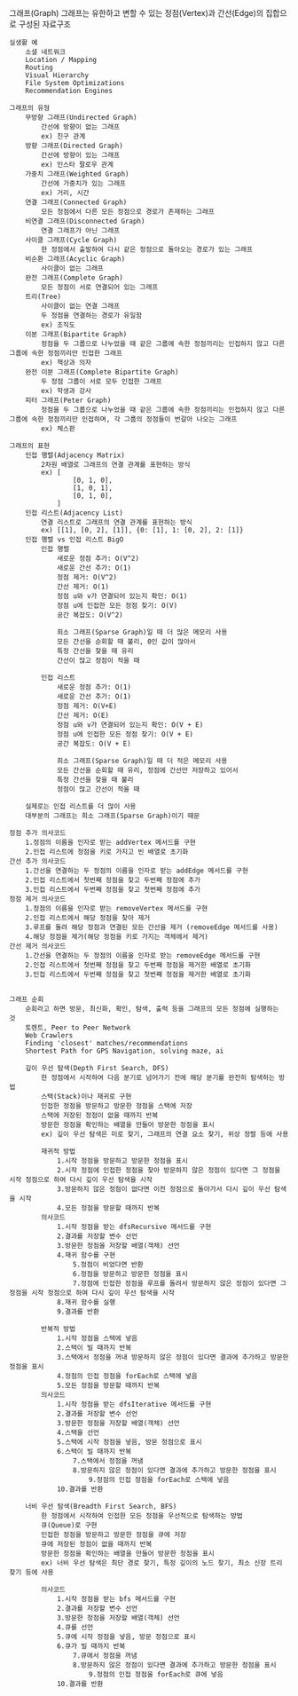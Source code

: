그래프(Graph)
    그래프는 유한하고 변할 수 있는 정점(Vertex)과 간선(Edge)의 집합으로 구성된 자료구조

    실생활 예
        소셜 네트워크
        Location / Mapping
        Routing
        Visual Hierarchy
        File System Optimizations
        Recommendation Engines

    그래프의 유형
        무방향 그래프(Undirected Graph)
            간선에 방향이 없는 그래프
            ex) 친구 관계
        방향 그래프(Directed Graph)
            간선에 방향이 있는 그래프
            ex) 인스타 팔로우 관계
        가중치 그래프(Weighted Graph)
            간선에 가중치가 있는 그래프
            ex) 거리, 시간
        연결 그래프(Connected Graph)
            모든 정점에서 다른 모든 정점으로 경로가 존재하는 그래프
        비연결 그래프(Disconnected Graph)
            연결 그래프가 아닌 그래프
        사이클 그래프(Cycle Graph)
            한 정점에서 출발하여 다시 같은 정점으로 돌아오는 경로가 있는 그래프
        비순환 그래프(Acyclic Graph)
            사이클이 없는 그래프
        완전 그래프(Complete Graph)
            모든 정점이 서로 연결되어 있는 그래프
        트리(Tree)
            사이클이 없는 연결 그래프
            두 정점을 연결하는 경로가 유일함
            ex) 조직도
        이분 그래프(Bipartite Graph)
            정점을 두 그룹으로 나누었을 때 같은 그룹에 속한 정점끼리는 인접하지 않고 다른 그룹에 속한 정점끼리만 인접한 그래프
            ex) 책상과 의자
        완전 이분 그래프(Complete Bipartite Graph)
            두 정점 그룹이 서로 모두 인접한 그래프
            ex) 학생과 강사
        피터 그래프(Peter Graph)
            정점을 두 그룹으로 나누었을 때 같은 그룹에 속한 정점끼리는 인접하지 않고 다른 그룹에 속한 정점끼리만 인접하며, 각 그룹의 정점들이 번갈아 나오는 그래프
            ex) 체스판

    그래프의 표현
        인접 행렬(Adjacency Matrix)
            2차원 배열로 그래프의 연결 관계를 표현하는 방식
            ex) [
                    [0, 1, 0],
                    [1, 0, 1],
                    [0, 1, 0],
                ]
        인접 리스트(Adjacency List)
            연결 리스트로 그래프의 연결 관계를 표현하는 방식
            ex) [[1], [0, 2], [1]], {0: [1], 1: [0, 2], 2: [1]}
        인접 행렬 vs 인접 리스트 BigO
            인접 행렬
                새로운 정점 추가: O(V^2)
                새로운 간선 추가: O(1)
                정점 제거: O(V^2)
                간선 제거: O(1)
                정점 u와 v가 연결되어 있는지 확인: O(1)
                정점 u에 인접한 모든 정점 찾기: O(V)
                공간 복잡도: O(V^2)

                희소 그래프(Sparse Graph)일 때 더 많은 메모리 사용
                모든 간선을 순회할 때 불리, 0인 값이 많아서
                특정 간선을 찾을 때 유리
                간선이 많고 정점이 적을 때

            인접 리스트
                새로운 정점 추가: O(1)
                새로운 간선 추가: O(1)
                정점 제거: O(V+E)
                간선 제거: O(E)
                정점 u와 v가 연결되어 있는지 확인: O(V + E)
                정점 u에 인접한 모든 정점 찾기: O(V + E)
                공간 복잡도: O(V + E)

                희소 그래프(Sparse Graph)일 때 더 적은 메모리 사용
                모든 간선을 순회할 때 유리, 정점에 간선만 저장하고 있어서
                특정 간선을 찾을 때 불리
                정점이 많고 간선이 적을 때
            
        실제로는 인접 리스트를 더 많이 사용
        대부분의 그래프는 희소 그래프(Sparse Graph)이기 때문

    정점 추가 의사코드
        1.정점의 이름을 인자로 받는 addVertex 메서드를 구현
        2.인접 리스트에 정점을 키로 가지고 빈 배열로 초기화
    간선 추가 의사코드
        1.간선을 연결하는 두 정점의 이름을 인자로 받는 addEdge 메서드를 구현
        2.인접 리스트에서 첫번째 정점을 찾고 두번째 정점에 추가
        3.인접 리스트에서 두번째 정점을 찾고 첫번째 정점에 추가
    정점 제거 의사코드
        1.정점의 이름을 인자로 받는 removeVertex 메서드를 구현
        2.인접 리스트에서 해당 정점을 찾아 제거 
        3.루프를 돌려 해당 정점과 연결된 모든 간선을 제거 (removeEdge 메서드를 사용)
        4.해당 정점을 제거(해당 정점을 키로 가지는 객체에서 제거)
    간선 제거 의사코드
        1.간선을 연결하는 두 정점의 이름을 인자로 받는 removeEdge 메서드를 구현
        2.인접 리스트에서 첫번째 정점을 찾고 두번째 정점을 제거한 배열로 초기화
        3.인접 리스트에서 두번째 정점을 찾고 첫번째 정점을 제거한 배열로 초기화 
    
    
    그래프 순회
        순회라고 하면 방문, 최신화, 확인, 탐색, 출력 등을 그래프의 모든 정점에 실행하는 것
        토렌트, Peer to Peer Network
        Web Crawlers
        Finding 'closest' matches/recommendations
        Shortest Path for GPS Navigation, solving maze, ai

        깊이 우선 탐색(Depth First Search, DFS)
            한 정점에서 시작하여 다음 분기로 넘어가기 전에 해당 분기를 완전히 탐색하는 방법
            스택(Stack)이나 재귀로 구현
            인접한 정점을 방문하고 방문한 정점을 스택에 저장
            스택에 저장된 정점이 없을 때까지 반복
            방문한 정점을 확인하는 배열을 만들어 방문한 정점을 표시
            ex) 깊이 우선 탐색은 미로 찾기, 그래프의 연결 요소 찾기, 위상 정렬 등에 사용

            재귀적 방법
                1.시작 정점을 방문하고 방문한 정점을 표시 
                2.시작 정점에 인접한 정점을 찾아 방문하지 않은 정점이 있다면 그 정점을 시작 정점으로 하여 다시 깊이 우선 탐색을 시작
                3.방문하지 않은 정점이 없다면 이전 정점으로 돌아가서 다시 깊이 우선 탐색을 시작
                4.모든 정점을 방문할 때까지 반복
            의사코드
                1.시작 정점을 받는 dfsRecursive 메서드를 구현
                2.결과를 저장할 변수 선언
                3.방문한 정점을 저장할 배열(객체) 선언
                4.재귀 함수를 구현
                    5.정점이 비었다면 반환
                    6.정점을 방문하고 방문한 정점을 표시
                    7.정점에 인접한 정점을 루프를 돌려서 방문하지 않은 정점이 있다면 그 정점을 시작 정점으로 하여 다시 깊이 우선 탐색을 시작
                8.재귀 함수를 실행
                9.결과를 반환

            반복적 방법
                1.시작 정점을 스택에 넣음
                2.스택이 빌 때까지 반복
                3.스택에서 정점을 꺼내 방문하지 않은 정점이 있다면 결과에 추가하고 방문한 정점을 표시
                4.정점의 인접 정점을 forEach로 스택에 넣음
                5.모든 정점을 방문할 때까지 반복
            의사코드
                1.시작 정점을 받는 dfsIterative 메서드를 구현
                2.결과를 저장할 변수 선언
                3.방문한 정점을 저장할 배열(객체) 선언
                4.스택을 선언
                5.스택에 시작 정점을 넣음, 방문 정점으로 표시
                6.스택이 빌 때까지 반복
                    7.스택에서 정점을 꺼냄
                    8.방문하지 않은 정점이 있다면 결과에 추가하고 방문한 정점을 표시
                        9.정점의 인접 정점을 forEach로 스택에 넣음
                10.결과를 반환
            
        너비 우선 탐색(Breadth First Search, BFS)
            한 정점에서 시작하여 인접한 모든 정점을 우선적으로 탐색하는 방법
            큐(Queue)로 구현
            인접한 정점을 방문하고 방문한 정점을 큐에 저장
            큐에 저장된 정점이 없을 때까지 반복
            방문한 정점을 확인하는 배열을 만들어 방문한 정점을 표시
            ex) 너비 우선 탐색은 최단 경로 찾기, 특정 깊이의 노드 찾기, 최소 신장 트리 찾기 등에 사용

            의사코드
                1.시작 정점을 받는 bfs 메서드를 구현
                2.결과를 저장할 변수 선언
                3.방문한 정점을 저장할 배열(객체) 선언
                4.큐를 선언
                5.큐에 시작 정점을 넣음, 방문 정점으로 표시
                6.큐가 빌 때까지 반복
                    7.큐에서 정점을 꺼냄
                    8.방문하지 않은 정점이 있다면 결과에 추가하고 방문한 정점을 표시
                        9.정점의 인접 정점을 forEach로 큐에 넣음
                10.결과를 반환